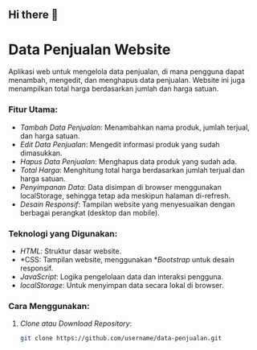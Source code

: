 ## Hi there 👋
# Data Penjualan Website

Aplikasi web untuk mengelola data penjualan, di mana pengguna dapat menambah, mengedit, dan menghapus data penjualan. Website ini juga menampilkan total harga berdasarkan jumlah dan harga satuan.

### Fitur Utama:
- *Tambah Data Penjualan*: Menambahkan nama produk, jumlah terjual, dan harga satuan.
- *Edit Data Penjualan*: Mengedit informasi produk yang sudah dimasukkan.
- *Hapus Data Penjualan*: Menghapus data produk yang sudah ada.
- *Total Harga*: Menghitung total harga berdasarkan jumlah terjual dan harga satuan.
- *Penyimpanan Data*: Data disimpan di browser menggunakan localStorage, sehingga tetap ada meskipun halaman di-refresh.
- *Desain Responsif*: Tampilan website yang menyesuaikan dengan berbagai perangkat (desktop dan mobile).

### Teknologi yang Digunakan:
- *HTML*: Struktur dasar website.
- *CSS: Tampilan website, menggunakan **Bootstrap* untuk desain responsif.
- *JavaScript*: Logika pengelolaan data dan interaksi pengguna.
- *localStorage*: Untuk menyimpan data secara lokal di browser.

### Cara Menggunakan:
1. *Clone atau Download Repository*:
   ```bash
   git clone https://github.com/username/data-penjualan.git

<!--
**faniierviani/faniierviani** is a ✨ _special_ ✨ repository because its `README.md` (this file) appears on your GitHub profile.

Here are some ideas to get you started:

- 🔭 I’m currently working on ...
- 🌱 I’m currently learning ...
- 👯 I’m looking to collaborate on ...
- 🤔 I’m looking for help with ...
- 💬 Ask me about ...
- 📫 How to reach me: ...
- 😄 Pronouns: ...
- ⚡ Fun fact: ...
-->
